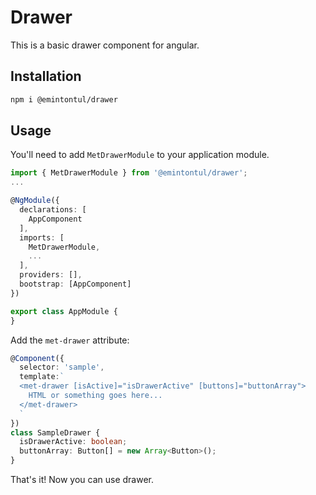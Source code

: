 # Drawer

This is a basic drawer component for angular.

## Installation

```bash
npm i @emintontul/drawer
```

## Usage
You'll need to add `MetDrawerModule` to your application module.
```typescript
import { MetDrawerModule } from '@emintontul/drawer';
...

@NgModule({
  declarations: [
    AppComponent
  ],
  imports: [
    MetDrawerModule,
    ...
  ],
  providers: [],
  bootstrap: [AppComponent]
})

export class AppModule {
}

```
Add the `met-drawer` attribute:
```typescript
@Component({
  selector: 'sample',
  template:`
  <met-drawer [isActive]="isDrawerActive" [buttons]="buttonArray">
    HTML or something goes here...
  </met-drawer>
  `
})
class SampleDrawer {
  isDrawerActive: boolean;
  buttonArray: Button[] = new Array<Button>();
}
```
That's it! Now you can use drawer.
